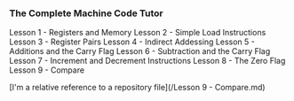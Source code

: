 ### The Complete Machine Code Tutor

Lesson 1 - Registers and Memory
Lesson 2 - Simple Load Instructions
Lesson 3 - Register Pairs
Lesson 4 - Indirect Addessing
Lesson 5 - Additions and the Carry Flag
Lesson 6 - Subtraction and the Carry Flag
Lesson 7 - Increment and Decrement Instructions
Lesson 8 - The Zero Flag
Lesson 9 - Compare

[I'm a relative reference to a repository file](/Lesson 9 - Compare.md)
